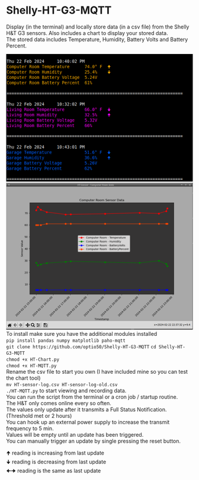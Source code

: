 # Shelly-HT-G3-MQTT
Display (in the terminal) and locally store data (in a csv file) from the Shelly H&amp;T G3 sensors. Also includes a chart to display your stored data.    
The stored data includes Temperature, Humidity, Battery Volts and Battery Percent.    


    
![Alt Text](./HT-Terminal.png)    
![Alt Text](./HT-Chart.png)    
To install make sure you have the additional modules installed    
`pip install pandas numpy matplotlib paho-mqtt`    
`git clone https://github.com/optio50/Shelly-HT-G3-MQTT`
`cd Shelly-HT-G3-MQTT`    
`chmod +x HT-Chart.py`    
`chmod +x HT-MQTT.py`    
Rename the csv file to start you own (I have included mine so you can test the chart tool)    
`mv HT-sensor-log.csv HT-sensor-log-old.csv`   
`./HT-MQTT.py` to start viewing and recording data.    
You can run the script from the terminal or a cron job / startup routine.    
The H&T only comes online every so often.    
The values only update after it transmits a Full Status Notification. (Threshold met or 2 hours)    
You can hook up an external power supply to increase the transmit frequency to 5 min.    
Values will be empty until an update has been triggered.    
You can manually trigger an update by single pressing the reset button.    

    
🠉   reading is increasing from last update    
🠋   reading is decreasing from last update    
🠈🠊 reading is the same as last update    

